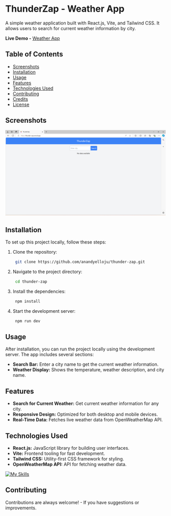 # ThunderZap - Weather App

A simple weather application built with React.js, Vite, and Tailwind CSS. It allows users to search for current weather information by city.
 
**Live Demo -** [Weather App](thunder-zap.vercel.app/)

## Table of Contents

- [Screenshots](#screenshots)
- [Installation](#installation)
- [Usage](#usage)
- [Features](#features)
- [Technologies Used](#technologies-used)
- [Contributing](#contributing)
- [Credits](#credits)
- [License](#license)

## Screenshots

![Homepage](public/homeUI.png)

## Installation

To set up this project locally, follow these steps:

1. Clone the repository:
    ```bash
     git clone https://github.com/anandyelloju/thunder-zap.git
    ```
2. Navigate to the project directory:
    ```bash
     cd thunder-zap
    ```
3. Install the dependencies:
    ```bash
     npm install
    ```
4. Start the development server:
    ```bash
     npm run dev
    ```

## Usage

After installation, you can run the project locally using the development server. The app includes several sections:

- **Search Bar:** Enter a city name to get the current weather information.
- **Weather Display:** Shows the temperature, weather description, and city name.

## Features

- **Search for Current Weather:** Get current weather information for any city.
- **Responsive Design:** Optimized for both desktop and mobile devices.
- **Real-Time Data:** Fetches live weather data from OpenWeatherMap API.

## Technologies Used

- **React.js:** JavaScript library for building user interfaces.
- **Vite:** Frontend tooling for fast development.
- **Tailwind CSS:** Utility-first CSS framework for styling.
- **OpenWeatherMap API:** API for fetching weather data.

[![My Skills](https://skillicons.dev/icons?i=react,tailwindcss,vite,,javascript,html,css,,vscode,github,vercel)](https://skillicons.dev)

## Contributing

Contributions are always welcome! - If you have suggestions or improvements.
<!--
## Credits
- **React.js:** For providing a robust framework for building UI.
- **Vite:** For fast and efficient development tooling.
- **Tailwind CSS:** For a flexible and customizable styling framework.
- **OpenWeatherMap API:** For providing weather data.
- [Anand Yelloju](https://github.com/anandyelloju) - Project Creator

## License

This project is licensed under the [MIT License](https://choosealicense.com/licenses/mit/) - see the [LICENSE](https://github.com/anandyelloju/weather-app/blob/main/LICENSE) file for details.

-->
